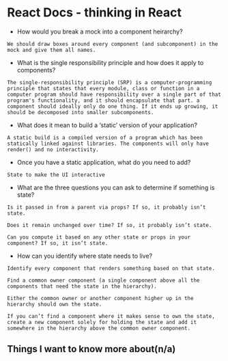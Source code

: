 # React Docs - thinking in React

* How would you break a mock into a component heirarchy?

```
We should draw boxes around every component (and subcomponent) in the mock and give them all names.
```

* What is the single responsibility principle and how does it apply to components?

```
The single-responsibility principle (SRP) is a computer-programming principle that states that every module, class or function in a computer program should have responsibility over a single part of that program's functionality, and it should encapsulate that part. a component should ideally only do one thing. If it ends up growing, it should be decomposed into smaller subcomponents.
```

* What does it mean to build a ‘static’ version of your application?

```
A static build is a compiled version of a program which has been statically linked against libraries. The components will only have render() and no interactivity.
```

* Once you have a static application, what do you need to add?

```
State to make the UI interactive
```

* What are the three questions you can ask to determine if something is state?

```
Is it passed in from a parent via props? If so, it probably isn’t state.

Does it remain unchanged over time? If so, it probably isn’t state.

Can you compute it based on any other state or props in your component? If so, it isn’t state.
```

* How can you identify where state needs to live?

```
Identify every component that renders something based on that state.

Find a common owner component (a single component above all the components that need the state in the hierarchy).

Either the common owner or another component higher up in the hierarchy should own the state.

If you can’t find a component where it makes sense to own the state, create a new component solely for holding the state and add it somewhere in the hierarchy above the common owner component.
```

## Things I want to know more about(n/a)
